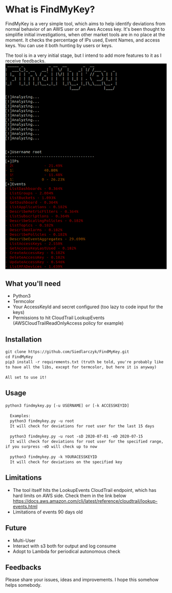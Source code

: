 # What is FindMyKey?

FindMyKey is a very simple tool, which aims to help identify deviations from normal behavior of an AWS user or an Aws Access key.
It's been thought to simplifie initial investigations, when other market tools are in no place at the moment.
It checks the percentage of IPs used, Event Names, and access keys.
You can use it both hunting by users or keys.

The tool is in a very initial stage, but I intend to add more features to it as I receive feedbacks.
![](https://github.com/Siedlarczyk/FindMyKey/blob/Dev/output_findmykey.png)

## What you'll need

- Python3
- Termcolor
- Your AccessKeyId and secret configured (too lazy to code input for the keys)
- Permissions to hit CloudTrail LookupEvents (AWSCloudTrailReadOnlyAccess policy for example)

## Installation

```
git clone https://github.com/Siedlarczyk/FindMyKey.git
cd FindMyKey
pip3 install -r requirements.txt (truth be told, you're probably like to have all the libs, except for termcolor, but here it is anyway)

All set to use it!
```

## Usage

```
python3 findmykey.py [-u USERNAME] or [-k ACCESSKEYID]

  Examples:
  python3 findmykey.py -u root
  It will check for deviations for root user for the last 15 days

  python3 findmykey.py -u root -sD 2020-07-01 -eD 2020-07-15
  It will check for deviations for root user for the specified range, if you surpress -eD will check up to now

  python3 findmykey.py -k YOURACESSKEYID
  It will check for deviations on the specified key
```

## Limitations

- The tool itself hits the LookupEvents CloudTrail endpoint, which has hard limits on AWS side. Check them in the link below
  https://docs.aws.amazon.com/cli/latest/reference/cloudtrail/lookup-events.html
- Limitations of events 90 days old

## Future

- Multi-User
- Interact with s3 both for output and log consume
- Adopt to Lambda for periodical autonomous check

## Feedbacks

Please share your issues, ideas and improvements. I hope this somehow helps somebody.
